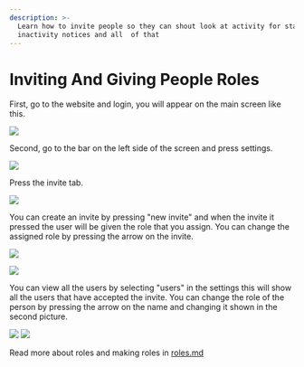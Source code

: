 ```yaml
---
description: >-
  Learn how to invite people so they can shout look at activity for staff make
  inactivity notices and all  of that
---
```


# Inviting And Giving People Roles



First, go to the website and login, you will appear on the main screen like this.

![](https://2159974755-files.gitbook.io/~/files/v0/b/gitbook-x-prod.appspot.com/o/spaces%2FunMTB348tgzMbMDFEblw%2Fuploads%2F0sjzGukZYvQQXX0pidzl%2FScreenshot%202022-01-11%20213936.png?alt=media&token=1d1914fb-0979-4b3c-96e8-84edcf42d79a)

Second, go to the bar on the left side of the screen and press settings.

![](https://2159974755-files.gitbook.io/~/files/v0/b/gitbook-x-prod.appspot.com/o/spaces%2FunMTB348tgzMbMDFEblw%2Fuploads%2FdAr6HGQJ5lNW7qGhJdpW%2FScreenshot%202022-01-11%20214949.png?alt=media&token=6ee703ac-0a63-44f3-a49c-71374edc0805)

Press the invite tab.

![](https://2159974755-files.gitbook.io/~/files/v0/b/gitbook-x-prod.appspot.com/o/spaces%2FunMTB348tgzMbMDFEblw%2Fuploads%2FIJEa4VBJ8BF826Cw7VK9%2FScreenshot%202022-01-12%20174517.png?alt=media&token=73b8b6c6-35a1-4b25-831c-33c75b5461b5)

You can create an invite by pressing "new invite" and when the invite it pressed the user will be given the role that you assign. You can change the assigned role by pressing the arrow on the invite.

![](https://2159974755-files.gitbook.io/~/files/v0/b/gitbook-x-prod.appspot.com/o/spaces%2FunMTB348tgzMbMDFEblw%2Fuploads%2FtQ3j9NIdueY8QoQ3sPVS%2FScreenshot%202022-01-12%20180714.png?alt=media&token=4b441338-d36b-493e-b33c-3defb118b62a)

![](https://2159974755-files.gitbook.io/~/files/v0/b/gitbook-x-prod.appspot.com/o/spaces%2FunMTB348tgzMbMDFEblw%2Fuploads%2FTWDqSooeDMmVIQFCYm3j%2FScreenshot%202022-01-12%20180756.png?alt=media&token=ed047ae4-ff57-4094-bd96-fc387a072db7)



You can view all the users by selecting "users" in the settings this will show all the users that have accepted the invite. You can change the role of the person by pressing the arrow on the name and changing it shown in the second picture.

![](https://2159974755-files.gitbook.io/~/files/v0/b/gitbook-x-prod.appspot.com/o/spaces%2FunMTB348tgzMbMDFEblw%2Fuploads%2F9Wkakh8gzpqdy4qfOppY%2FScreenshot%202022-01-12%20181309.png?alt=media&token=c5f4937b-96ac-4b10-a7ad-f3eff5222376)
![](https://2159974755-files.gitbook.io/~/files/v0/b/gitbook-x-prod.appspot.com/o/spaces%2FunMTB348tgzMbMDFEblw%2Fuploads%2FyDJSQFxC7x1zVWgZiAhT%2FScreenshot%202022-01-12%20181724.png?alt=media&token=d13a9b58-264e-40c4-b899-4da91cdf6377)

Read more about roles and making roles in [roles.md](roles.md "mention")
